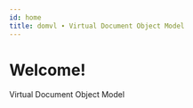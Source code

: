 ```yaml
---
id: home
title: domvl ∙ Virtual Document Object Model
---
```


# Welcome!

Virtual Document Object Model
